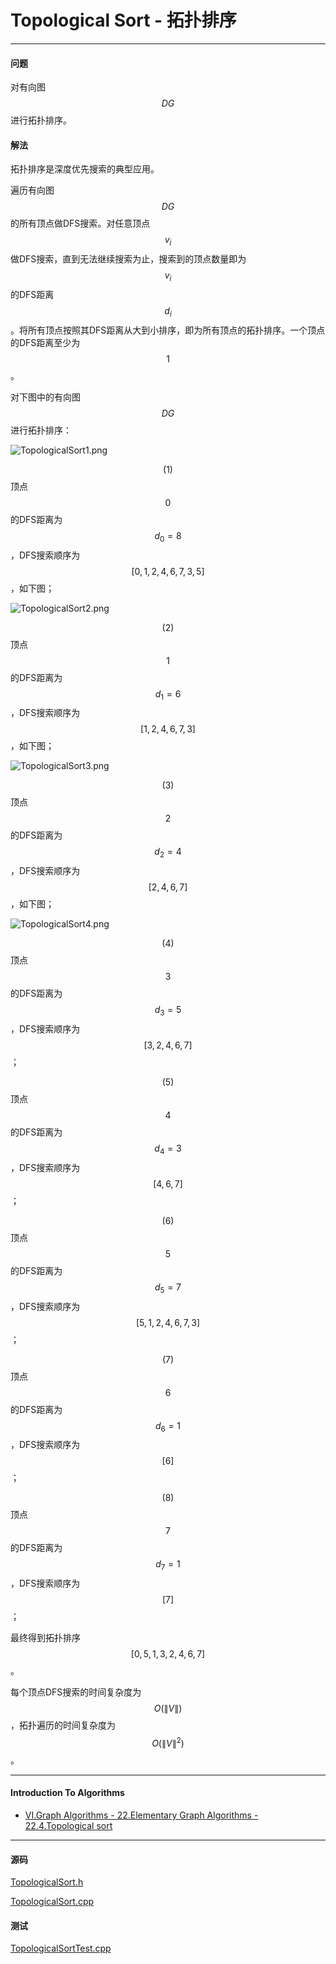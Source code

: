 <script type="text/javascript" src="https://cdnjs.cloudflare.com/ajax/libs/mathjax/2.7.1/MathJax.js?config=TeX-AMS-MML_HTMLorMML"></script>

# Topological Sort - 拓扑排序

--------

#### 问题

对有向图$$ DG $$进行拓扑排序。

#### 解法

拓扑排序是深度优先搜索的典型应用。

遍历有向图$$ DG $$的所有顶点做DFS搜索。对任意顶点$$ v_i $$做DFS搜索，直到无法继续搜索为止，搜索到的顶点数量即为$$ v_i $$的DFS距离$$ d_i $$。将所有顶点按照其DFS距离从大到小排序，即为所有顶点的拓扑排序。一个顶点的DFS距离至少为$$ 1 $$。

对下图中的有向图$$ DG $$进行拓扑排序：

![TopologicalSort1.png](../res/TopologicalSort1.png)

$$ (1) $$ 顶点$$ 0 $$的DFS距离为$$ d_0 = 8 $$，DFS搜索顺序为$$ [0, 1, 2, 4, 6, 7, 3, 5] $$，如下图；

![TopologicalSort2.png](../res/TopologicalSort2.png)

$$ (2) $$ 顶点$$ 1 $$的DFS距离为$$ d_1 = 6 $$，DFS搜索顺序为$$ [1, 2, 4, 6, 7, 3] $$，如下图；

![TopologicalSort3.png](../res/TopologicalSort3.png)

$$ (3) $$ 顶点$$ 2 $$的DFS距离为$$ d_2 = 4 $$，DFS搜索顺序为$$ [2, 4, 6, 7] $$，如下图；

![TopologicalSort4.png](../res/TopologicalSort4.png)

$$ (4) $$ 顶点$$ 3 $$的DFS距离为$$ d_3 = 5 $$，DFS搜索顺序为$$ [3, 2, 4, 6, 7] $$；

$$ (5) $$ 顶点$$ 4 $$的DFS距离为$$ d_4 = 3 $$，DFS搜索顺序为$$ [4, 6, 7] $$；

$$ (6) $$ 顶点$$ 5 $$的DFS距离为$$ d_5 = 7 $$，DFS搜索顺序为$$ [5, 1, 2, 4, 6, 7, 3] $$；

$$ (7) $$ 顶点$$ 6 $$的DFS距离为$$ d_6 = 1 $$，DFS搜索顺序为$$ [6] $$；

$$ (8) $$ 顶点$$ 7 $$的DFS距离为$$ d_7 = 1 $$，DFS搜索顺序为$$ [7] $$；

最终得到拓扑排序$$ [0, 5, 1, 3, 2, 4, 6, 7] $$。

每个顶点DFS搜索的时间复杂度为$$ O(\| V \|) $$，拓扑遍历的时间复杂度为$$ O(\| V \| ^ 2) $$。

--------

#### Introduction To Algorithms

* [VI.Graph Algorithms - 22.Elementary Graph Algorithms - 22.4.Topological sort](https://www.google.com/search?q=Introduction+to+Algorithms+3rd+Edition+pdf)

--------

#### 源码

[TopologicalSort.h](https://github.com/linrongbin16/Way-to-Algorithm/blob/master/src/GraphTheory/Traverse/TopologicalSort.h)

[TopologicalSort.cpp](https://github.com/linrongbin16/Way-to-Algorithm/blob/master/src/GraphTheory/Traverse/TopologicalSort.cpp)

#### 测试

[TopologicalSortTest.cpp](https://github.com/linrongbin16/Way-to-Algorithm/blob/master/src/GraphTheory/Traverse/TopologicalSortTest.cpp)
